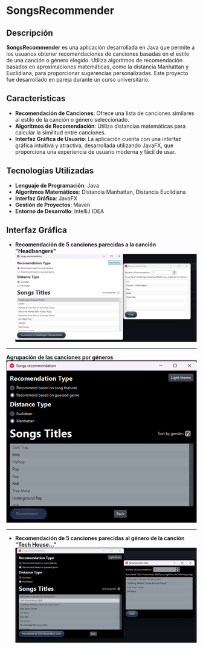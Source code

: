 # SongsRecommender

## Descripción

**SongsRecommender** es una aplicación desarrollada en Java que permite a los usuarios obtener recomendaciones de canciones basadas en el estilo de una canción o género elegido.
Utiliza algoritmos de recomendación basados en aproximaciones matemáticas, como la distancia Manhattan y Euclidiana, para proporcionar sugerencias personalizadas. Este proyecto fue desarrollado en pareja durante un curso universitario.

## Características

- **Recomendación de Canciones**: Ofrece una lista de canciones similares al estilo de la canción o género seleccionado.
- **Algoritmos de Recomendación**: Utiliza distancias matemáticas para calcular la similitud entre canciones.
- **Interfaz Gráfica de Usuario**: La aplicación cuenta con una interfaz gráfica intuitiva y atractiva, desarrollada utilizando JavaFX, que proporciona una experiencia de usuario moderna y fácil de usar.

## Tecnologías Utilizadas

- **Lenguaje de Programación**: Java
- **Algoritmos Matemáticos**: Distancia Manhattan, Distancia Euclidiana
- **Interfaz Gráfica**: JavaFX
- **Gestión de Proyectos**: Maven
- **Entorno de Desarrollo**: IntelliJ IDEA

## Interfaz Gráfica
- **Recomendación de 5 canciones parecidas a la canción "Headbangers"**
![Interfaz Gráfica](src/Files/Imagen1.png)

---
**Agrupación de las canciones por géneros**
![Interfaz Gráfica](src/Files/Imagen2.png)

---
- **Recomendación de 5 canciones parecidas al género de la canción "Tech House..."**
![Interfaz Gráfica](src/Files/Imagen3.png)




